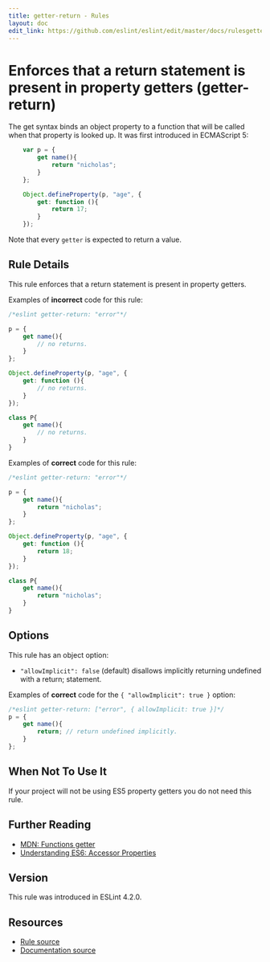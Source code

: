 ```yaml
---
title: getter-return - Rules
layout: doc
edit_link: https://github.com/eslint/eslint/edit/master/docs/rulesgetter-return.md
---
```

<!-- Note: No pull requests accepted for this file. See README.md in the root directory for details. -->
# Enforces that a return statement is present in property getters (getter-return)

The get syntax binds an object property to a function that will be called when that property is looked up. It was first introduced in ECMAScript 5:

```js
    var p = {
        get name(){
            return "nicholas";
        }
    };

    Object.defineProperty(p, "age", {
        get: function (){
            return 17;
        }
    });
```

Note that every `getter` is expected to return a value.

## Rule Details

This rule enforces that a return statement is present in property getters.

Examples of **incorrect** code for this rule:

```js
/*eslint getter-return: "error"*/

p = {
    get name(){
        // no returns.
    }
};

Object.defineProperty(p, "age", {
    get: function (){
        // no returns.
    }
});

class P{
    get name(){
        // no returns.
    }
}
```

Examples of **correct** code for this rule:

```js
/*eslint getter-return: "error"*/

p = {
    get name(){
        return "nicholas";
    }
};

Object.defineProperty(p, "age", {
    get: function (){
        return 18;
    }
});

class P{
    get name(){
        return "nicholas";
    }
}
```

## Options

This rule has an object option:

* `"allowImplicit": false` (default) disallows implicitly returning undefined with a return; statement.

Examples of **correct** code for the `{ "allowImplicit": true }` option:

```js
/*eslint getter-return: ["error", { allowImplicit: true }]*/
p = {
    get name(){
        return; // return undefined implicitly.
    }
};
```

## When Not To Use It

If your project will not be using ES5 property getters you do not need this rule.

## Further Reading

* [MDN: Functions getter](https://developer.mozilla.org/en-US/docs/Web/JavaScript/Reference/Functions/get)
* [Understanding ES6: Accessor Properties](https://leanpub.com/understandinges6/read/#leanpub-auto-accessor-properties)

## Version

This rule was introduced in ESLint 4.2.0.

## Resources

* [Rule source](https://github.com/eslint/eslint/tree/master/lib/rules/getter-return.js)
* [Documentation source](https://github.com/eslint/eslint/tree/master/docs/rules/getter-return.md)
